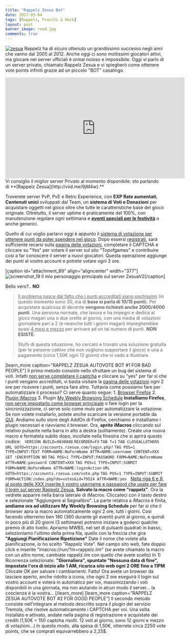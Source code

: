```yaml
---
title: "Rappelz Zesua Bot"
date: 2017-03-04
tags: [Rappelz, Trucchi & Hack]
layout: post
banner_image: road.jpg
comments: true
---
```


[![zesua](http://rerosku.altervista.org/wp-content/uploads/zesua.png)](http://viid.me/9jM4w )
Rappelz ha di sicuro ottenuto un grandissimo successo negli anni che vanno dal 2005 al 2012\. Anche oggi ci sono moltissimi giocatori attivi, ma giocare nei server ufficiali è ormai noioso e impossibile. Oggi vi parlo di un server privato, chiamato Rappelz Zesua e vi spiegherò come ottenere vote points infiniti grazie ad un piccolo "BOT" casalingo.

<!--more-->

<iframe width="560" height="315" src="https://www.youtube.com/embed/kZor8qgVrMM" frameborder="0" allowfullscreen="allowfullscreen"></iframe>Vi consiglio il miglior server Privato al momento disponibile: sto parlando di **[Rappelz Zesua](http://viid.me/9jM4w).**

Troverete server PvP, PvE e Retro Experience, con **EXP Rate aumentati**, **Contenuti unici** sviluppati dal Team, un **sistema di Voti e Donazioni** per acquistare oggetti nel gioco oltre che tutte le caratteristiche base del gioco originale. Oltretutto, il server uptime è praticamente del 100%, con manutenzione regolare ogni settimana e **[eventi speciali per le festività](http://viid.me/9keS4)** o anche generici.

Quello di cui voglio parlarvi oggi è appunto il <span style="text-decoration: underline;">sistema di votazione per ottenere punti da poter spendere nel gioco</span>. Dopo essersi [registrati](http://viid.me/9kw9D), sarà sufficiente recarsi sulla [pagina delle votazioni](http://viid.me/9keS4), completare il CAPTCHA e cliccare su "Yes" per votare il server sul sito "Topofgames" e contribuire così a far conoscere il server a nuovi giocatori. Questa operazione aggiunge dei punti al vostro account e potrete votare ogni 2 ore.

[caption id="attachment_89" align="aligncenter" width="377"]![screenshot_19](http://rerosku.altervista.org/wp-content/uploads/Screenshot_19.png) Il mio personaggio principale sul server ZesuaV2[/caption]

Bello vero?.. **NO**

> <span style="text-decoration: underline;">Il problema nasce dal fatto che i punti accreditati siano pochissimi</span> (in questo momento sono 30, ma di **base si parla di 10/15 punti**). Per acquistare qualcosa di decente **vengono richiesti anche 2000/4000 punti**. Una persona normale, che lavora e ha impegni e dedica al gioco magari una o due orette al giorno, con una media di votazioni giornaliere pari a 2 (e neanche tutti i giorni magari) impiegherebbe quasi <span style="text-decoration: underline;">4 mesi e mezzo</span> per arrivare ad un tal numero di punti. **NON ESISTE.**
>
> Stufo di questa situazione, ho cercato e trovato una soluzione gratuita (per le persone cattive che non vogliono supportare il gioco) e una a pagamento (circa 1,50€ ogni 12 giorni) che vi vado a illustrare.

[learn_more caption="RAPPELZ ZESUA AUTOVOTE BOT #1 FOR BAD PEOPLE"] Il primo metodo consiste nello sfruttare un bug del sistema di voti. Infatti <span style="text-decoration: underline;">non serve completare il captcha</span> e cliccare su "yes" per far sì che i punti vengano accreditati, vi basta visitare la [pagina delle votazioni](http://viid.me/9keS4) ogni 2 ore per ricevere i punti, senza fare altro. Tuttavia come possiamo fare per automatizzare il processo? Ci serve quanto segue: 1\. [Browser Firefox](http://viid.me/9kmNk) 2\. [Plugin iMacros](http://viid.me/9kQyr) 3\. Plugin [My Weekly Browsing Schedule](http://viid.me/9kQbC) **Installiamo Firefox**, <span style="text-decoration: underline;">non serve impostarlo come browser principale</span> o fare login per la sincronizzazione, ci serve solo come mulo per automatizzare la votazione. Se non volete installarlo, potete anche scaricare la versione portable da [QUI](http://viid.me/9kQPE). Andiamo sullo store degli AddOn di Firefox, cerchiamo e installiamo i plugin necessari e riavviamo il browser. Ora, **aprite iMacros** cliccando sul relativo pulsante nella barra in alto a destra (solitamente). Create una nuova macro e fermatela subito dopo, incollate nella finestra che si aprirà questo codice:   `VERSION BUILD=9030808` `RECORDER=FX` `TAB T=1` `TAB CLOSEALLOTHERS` `URL GOTO=https://accounts.rzesua.com/login.php?` `TAG POS=1 TYPE=INPUT:TEXT FORM=NAME:NoFormName ATTR=NAME:username CONTENT=XXX` `SET !ENCRYPTION NO` `TAG POS=1 TYPE=INPUT:PASSWORD FORM=NAME:NoFormName ATTR=NAME:password CONTENT=XXX` `TAG POS=1 TYPE=INPUT:SUBMIT FORM=NAME:NoFormName ATTR=NAME:loginAction` `URL GOTO=https://accounts.rzesua.com/vote.php` `TAG POS=1 TYPE=INPUT:SUBMIT FORM=ACTION:index.php?do=votes&id=79524 ATTR=NAME:yes`   <span style="text-decoration: underline;">Nella riga 6 e 8, al posto delle XXX inserite il vostro username e password che usate per fare il login sul server Rappelz Zesua.</span> **Salvate la macro come "rappelz"**. Ora la vedrete apparire nella barra laterale di iMacros. Cliccateci con il tasto destro e selezionate "Aggiungere al Segnalibro". La parte relativa a iMacros è finita, **andiamo ora ad utilizzare My Weekly Browsing Schedule** per far sì che il browser apra la macro automaticamente ogni 2 ore, tutti i giorni. Così facendo otterremo ben 180 (360 durante gli eventi) punti al giorno, e quindi in poco più di 20 giorni (3 settimane) potremo iniziare a goderci qualche premio di alto livello. Apriamo MWBS, nel set di pulsanti quadrati in basso, selezioniamo l'ultimo della prima fila, quello con la freccia che gira **"Aggiungi Pianificazione Ripetizione"** Date il nome che volete alla pianificazione, io ho scelto "Rappelz Vote". Nel campo sito web, fate doppio click e inserite "imacros://run/?m=rappelz.iim" (se avete chiamato la macro con un altro nome, cambiate rappelz.iim con quello che avete scelto) In 1) Ricorrenza selezionate: **"Giornaliera", spuntate "Nessuna data di fine", impostate l'ora di inizio alle 1 AM, ricarica sito web ogni 2 ORE fino a 11PM** Cliccate OK per salvare i cambiamenti. Fatto! Ora avete un browser da lasciare aperto, anche ridotto a icona, che ogni 2 ore eseguirà il login sul vostro account e voterà in automatico per voi, massimizzando i voti disponibili in una giornata, ma non aiutando in alcun modo il server... la coscienza è la vostra... [/learn_more] [learn_more caption="RAPPELZ ZESUA AUTOVOTE BOT #2 FOR GOOD PEOPLE"] Il secondo metodo consiste nell'integrare al metodo descritto sopra il plugin del servizio Tremola, che risolve automaticamente i CAPTCHA per voi. Una volta installato e attivato, andate nella pagina di registrazione e acquistate dei crediti (1,50€ = 150 captcha risolti. 12 voti al giorno, sono 12 giorni e mezzo di votazioni...) In questo modo, alla spesa di 1,50€, otterrete circa 2250 vote points, che se comprati equivarrebbero a 2,25$.

